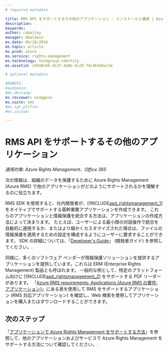 ```yaml
---
# required metadata

title: RMS API をサポートするその他のアプリケーション - インストールと構成 | Azure RMS
description:
keywords:
author: cabailey
manager: mbaldwin
ms.date: 04/28/2016
ms.topic: article
ms.prod: azure
ms.service: rights-management
ms.technology: techgroup-identity
ms.assetid: c50a8cbb-d12f-4a0e-bc29-74c463e6ac3e

# optional metadata

#ROBOTS:
#audience:
#ms.devlang:
ms.reviewer: esaggese
ms.suite: ems
#ms.tgt_pltfrm:
#ms.custom:

---
```


# RMS API をサポートするその他のアプリケーション

*適用対象: Azure Rights Management、Office 365*

次の情報は、組織のデータを保護するために Azure Rights Management (Azure RMS) で他のアプリケーションがどのようにサポートされるかを理解するのに役立ちます。

RMS SDK を使用すると、社内開発者が、[!INCLUDE[aad_rightsmanagement_1](../includes/aad_rightsmanagement_1_md.md)] をネイティブでサポートする基幹業務アプリケーションを作成できます。 これらのアプリケーションと情報保護を統合する方法は、アプリケーションの作成方法によって決まります。 たとえば、ユーザーによる最小限の対話操作で統合を自動的に適用するか、またはより細かくカスタマイズされた場合は、ファイルの情報保護を適用するための設定を構成するようにユーザーに要求することができます。 SDK の詳細については、「[Developer's Guide](../develop/developers-guide.md)」 (開発者ガイド) を参照してください。.

同様に、多くのソフトウェア ベンダーが情報保護ソリューションを提供するアプリケーションを提供しています。これらは ERM (Enterprise Rights Management) 製品とも呼ばれます。 一般的な例として、特定のプラットフォーム向けに [!INCLUDE[aad_rightsmanagement_2](../includes/aad_rightsmanagement_2_md.md)] をサポートする PDF リーダーがあります。 「[Azure RMS requirements: Applications (Azure RMS の要件: アプリケーション)](../get-started/requirements-applications.md)」にある表を使用して RMS をサポートするアプリケーション (RMS 対応アプリケーション) を確認し、Web 検索を使用してアプリケーションを購入またはダウンロードすることができます。

## 次のステップ

「[アプリケーションで Azure Rights Management をサポートする方法](applications-support.md)」を参照して、他のアプリケーションおよびサービスで Azure Rights Management をサポートする方法について確認してください。.

<!--HONumber=Apr16_HO4-->


